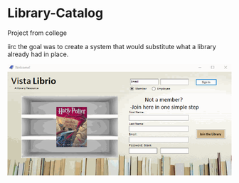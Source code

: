 # Library-Catalog
Project from college

iirc the goal was to create a system that would substitute what a library already had in place.

![Library App Demo](demo/librarydemo.gif)
